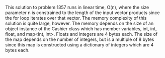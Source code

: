 This solution to problem 1357 runs in linear time, O(n), where the size parameter n is constrained to the length of the input vector products since the for loop iterates over that vector. 
The memory complexity of this solution is quite large, however. The memory depends on the size of an object instance of the Cashier class which has member variables, int, int, float, and map<int, int>. Floats and integers are 4 bytes each. The size of the map depends on the number of integers, but is a multiple of 8 bytes since this map is constructed using a dictionary of integers which are 4 bytes each.
